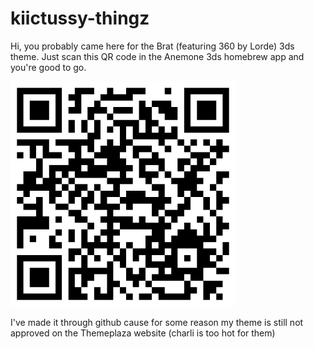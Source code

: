 # kiictussy-thingz
Hi, you probably came here for the Brat (featuring 360 by Lorde) 3ds theme. Just scan this QR code in the Anemone 3ds homebrew app and you're good to go.

<img src="https://github.com/kiictus/kiictussy-thingz/blob/main/media/bratlowquality.png?raw=true" alt="QR code" width="360"/>

I've made it through github cause for some reason my theme is still not approved on the Themeplaza website (charli is too hot for them)
